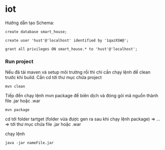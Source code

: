 # iot

Hướng dẫn tạo Schema: 

```
create database smart_house;

create user 'hust'@'localhost' identified by '1qazXSW@';

grant all privileges ON smart_house.* to 'hust'@'localhost';

```

### Run project
Nếu đã tải maven và setup môi trường rồi thì chỉ cần chạy lệnh để clean trước khi build. Cần cd tới thư mục chứa project

```
mvn clean
```
Tiếp đến chạy lệnh mvn package để biên dịch và đóng gói mã nguồn thành file .jar hoặc .war

```
mvn package
```
cd tới folder tartget (folder vừa được gen ra sau khi chạy lệnh package) => ... => tới thư mục chứa file .jar hoặc .war

chạy lệnh 

```
java -jar nameFile.jar
```



